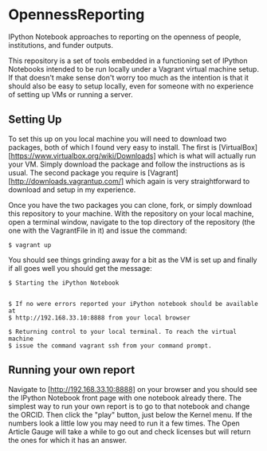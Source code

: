 OpennessReporting
=================

IPython Notebook approaches to reporting on the openness of people, institutions, and funder outputs.

This repository is a set of tools embedded in a functioning set of IPython Notebooks intended to be 
run locally under a Vagrant virtual machine setup. If that doesn't make sense don't worry too much
as the intention is that it should also be easy to setup locally, even for someone with no experience
of setting up VMs or running a server.

Setting Up
----------

To set this up on you local machine you will need to download two packages, both of which I found
very easy to install. The first is [VirtualBox][https://www.virtualbox.org/wiki/Downloads] which
is what will actually run your VM. Simply download the package and follow the instructions as is
usual. The second package you require is [Vagrant][http://downloads.vagrantup.com/] which again is very
straightforward to download and setup in my experience. 

Once you have the two packages you can clone, fork, or simply download this repository to your 
machine. With the repository on your local machine, open a terminal window, navigate to the 
top directory of the repository (the one with the VagrantFile in it) and issue the command:

    $ vagrant up

You should see things grinding away for a bit as the VM is set up and finally if all goes well
you should get the message:

    $ Starting the iPython Notebook


    $ If no were errors reported your iPython notebook should be available at
    $ http://192.168.33.10:8888 from your local browser

    $ Returning control to your local terminal. To reach the virtual machine
    $ issue the command vagrant ssh from your command prompt.

Running your own report
-----------------------

Navigate to [http://192.168.33.10:8888] on your browser and you should see the IPython Notebook
front page with one notebook already there. The simplest way to run your own report is to go
to that notebook and change the ORCID. Then click the "play" button, just below the Kernel 
menu. If the numbers look a little low you may need to run it a few times. The Open Article
Gauge will take a while to go out and check licenses but will return the ones for which it has
an answer.
